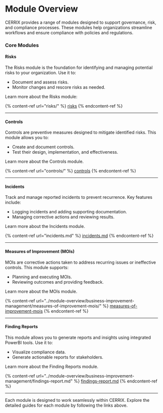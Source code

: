 # Module Overview

CERRIX provides a range of modules designed to support governance, risk, and compliance processes. These modules help organizations streamline workflows and ensure compliance with policies and regulations.

### Core Modules

#### Risks

The Risks module is the foundation for identifying and managing potential risks to your organization. Use it to:

* Document and assess risks.
* Monitor changes and rescore risks as needed.

Learn more about the Risks module:

{% content-ref url="risks/" %}
[risks](risks/)
{% endcontent-ref %}

***

#### Controls

Controls are preventive measures designed to mitigate identified risks. This module allows you to:

* Create and document controls.
* Test their design, implementation, and effectiveness.

Learn more about the Controls module.

{% content-ref url="controls/" %}
[controls](controls/)
{% endcontent-ref %}

***

#### Incidents

Track and manage reported incidents to prevent recurrence. Key features include:

* Logging incidents and adding supporting documentation.
* Managing corrective actions and reviewing results.

Learn more about the Incidents module.

{% content-ref url="incidents.md" %}
[incidents.md](incidents.md)
{% endcontent-ref %}

***

#### Measures of Improvement (MOIs)

MOIs are corrective actions taken to address recurring issues or ineffective controls. This module supports:

* Planning and executing MOIs.
* Reviewing outcomes and providing feedback.

Learn more about the MOIs module.

{% content-ref url="../module-overview/business-improvement-management/measures-of-improvement-mois/" %}
[measures-of-improvement-mois](../module-overview/business-improvement-management/measures-of-improvement-mois/)
{% endcontent-ref %}

***

#### Finding Reports

This module allows you to generate reports and insights using integrated PowerBI tools. Use it to:

* Visualize compliance data.
* Generate actionable reports for stakeholders.

Learn more about the Finding Reports module.

{% content-ref url="../module-overview/business-improvement-management/findings-report.md" %}
[findings-report.md](../module-overview/business-improvement-management/findings-report.md)
{% endcontent-ref %}

***



Each module is designed to work seamlessly within CERRIX. Explore the detailed guides for each module by following the links above.
